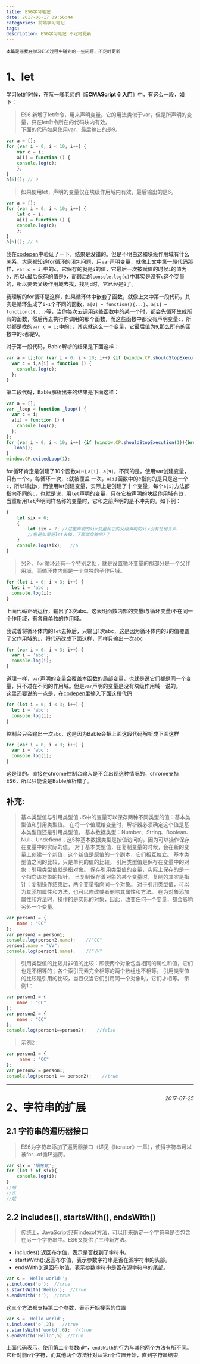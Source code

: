 ```yaml
---
title: ES6学习笔记
date: 2017-06-17 09:56:44
categories: 前端学习笔记
tags:
description: ES6学习笔记 不定时更新
---
```

  
`本篇是写我在学习ES6过程中碰到的一些问题，不定时更新`  
# 1、let  
学习let的时候，在阮一峰老师的《**ECMAScript 6 入门**》中，有这么一段，如下：  
> ES6 新增了let命令，用来声明变量。它的用法类似于var，但是所声明的变量，只在let命令所在的代码块内有效。  
下面的代码如果使用var，最后输出的是9。  
```javascript
var a = [];
for (var i = 0; i < 10; i++) {
    var c = i;
    a[i] = function () {
    console.log(c);
    };
}
a[6](); // 9
```  
> 如果使用let，声明的变量仅在块级作用域内有效，最后输出的是6。  
```javascript
var a = [];
for (var i = 0; i < 10; i++) {
    let c = i;
    a[i] = function () {
    console.log(c);
    };
}
a[6](); // 6
```  
  
我在[codepen](https://codepen.io/)中验证了一下，结果是没错的。但是不明白这和块级作用域有什么关系，大家都知道for循环的闭包问题，用`var`声明变量，就像上文中第一段代码那样，`var c = i;`中的`c`，它保存的就是`i`的值，它最后一次被赋值的时候`i`的值为`9`，所以`c`最后保存的值是`9`，而最后的`console.log(c)`中其实是没有`c`这个变量的，所以要去父级作用域去找，找到`c`时，它已经是`9`了。  
  
我理解的for循环是这样，如果循环体中嵌套了函数，就像上文中第一段代码，其实是循环生成了`i-1`个不同的函数，`a[0] = function(){...}`、`a[1] = function(){...}`等，当你每次去调用这些函数中的某一个时，都会先循环生成所有的函数，然后再去执行你调用的那个函数，而这些函数中都没有声明变量`c`，所以都是找的`var c = i;`中的`c`，其实就这么一个变量，它最后值为`9`,那么所有的函数中的`c`都是9。  
  
对于第一段代码，Bable解析的结果是下面这样：  
```javascript
var a = [];for (var i = 0; i < 10; i++) {if (window.CP.shouldStopExecution(1)){break;}
  var c = i;a[i] = function () {
    console.log(c);
  };
}
```  
第二段代码，Bable解析出来的结果是下面这样：  
```javascript
var a = [];
var _loop = function _loop() {
  var c = i;
  a[i] = function () {
    console.log(c);
  };
};
for (var i = 0; i < 10; i++) {if (window.CP.shouldStopExecution(1)){break;}
  _loop();
}
window.CP.exitedLoop(1);
```  
for循环肯定是创建了10个函数`a[0]`,`a[1]`…`a[9]`，不同的是，使用var创建变量，只有一个`c`，每循环一次，`c`就被覆盖 一次，`a[i]`函数中的c指向的是只是这一个`c`，所以输出`9`，而使用let创建变量，实际上是创建了十个变量，每个`a[i]`方法都指向不同的`c`，也就是说，用`let`声明的变量，只在它被声明的块级作用域有效，当重新用`let`声明同样名称的变量时，它和之前声明的是不冲突的。如下例：  
```javascript
{
    let six = 6;
    {
        let six = 7; //这里声明的six变量和它的父级声明的six没有任何关系
        //但是如果把let去掉，下面就会输出7了
    }
    console.log(six);   //6
}
```  
> 另外，`for`循环还有一个特别之处，就是设置循环变量的那部分是一个父作用域，而循环体内部是一个单独的子作用域。
```javascript
for (let i = 0; i < 3; i++) {
  let i = 'abc';
  console.log(i);
}
```  
上面代码正确运行，输出了3次abc。这表明函数内部的变量i与循环变量i不在同一个作用域，有各自单独的作用域。  
  
我试着将循环体内的`let`去掉后，只输出1次abc，这是因为循环体内的`i`的值覆盖了父作用域的`i`，将代码改成下面这样，同样只输出一次abc  
```javascript
for (var i = 0; i < 3; i++) {
  var i = 'abc';
  console.log(i);
}
```  
道理一样，`var`声明的变量会覆盖本函数的局部变量，也就是说它们都是同一个变量，只不过在不同的作用域。但是`var`声明的变量是没有块级作用域一说的。  
这里还要说的一点是，在[codepen](https://codepen.io/)里输入下面这段代码  
```javascript
for (let i = 0; i < 3; i++) {
  let i = 'abc';
  console.log(i);
}
```  
控制台只会输出一次`abc`，这是因为Bable会把上面这段代码解析成下面这样  
```javascript
for (var i = 0; i < 3; i++) {
  var i = 'abc';
  console.log(i);
}
```  
这是错的。直接在chrome控制台输入是不会出现这种情况的，chrome支持ES6，所以只能说是Bable解析错了。  
## **补充**:  
> 基本类型值与引用类型值
JS中的变量可以保存两种不同类型的值：基本类型值和引用类型值。
在将一个值赋给变量时，解析器必须确定这个值是基本类型值还是引用类型值。
基本数据类型：Number、String、Boolean、Null、Undefiend；这5种基本数据类型是按值访问的，因为可以操作保存在变量中的实际的值。
对于基本类型值，在复制变量的时候，会在新的变量上创建一个新值，这个新值是原值的一个副本，它们相互独立。
基本类型值之间的比较，只是单纯的值的比较。
引用类型值是保存在变量中的对象；引用类型值就是指对象。
保存引用类型值的变量，实际上保存的是一个指向该对象的指针。
当复制保存着对象的某个变量时，复制的其实是指针；复制操作结束后，两个变量指向同一个对象。
对于引用类型值，可以为其添加属性和方法，也可以修改或者删除其属性和方法。
在为对象添加属性和方法时，操作的是实际的对象，因此，改变任何一个变量，都会影响另外一个变量。
```javascript
var person1 = {
    name : "CC"
};
var person2 = person1;
console.log(person2.name);    //"CC"
person2.name = "VV";
console.log(person1.name);    //"VV"
```  
> 引用类型值的比较并非值的比较：即使两个对象包含相同的属性和值，它们也是不相等的；各个索引元素完全相等的两个数组也不相等。 
引用类型值的比较是引用的比较，当且仅当它们引用同一个对象时，它们才相等。
示例1：
```javascript
var person1 = {
    name : "CC"
};
var person2 = {
    name : "CC"
};
console.log(person1==person2);    //false
```  
> 示例2：
```javascript
var person1 = {
     name : "CC"
};
var person2 = person1;
console.log(person1 == person2);    //true
```  

--------------------------  

*<p style="float:right">2017-07-25</p>*  
# 2、字符串的扩展
## 2.1 字符串的遍历器接口
> ES6为字符串添加了遍历器接口（详见《Iterator》一章），使得字符串可以被for...of循环遍历。  
  
```javascript
var six = '胡东斌';
for (let i of six){
    console.log(i);
}
//胡
//东
//斌
```  

## 2.2 includes(), startsWith(), endsWith()  
> 传统上，JavaScript只有indexof方法，可以用来确定一个字符串是否包含在另一个字符串中。ES6又提供了三种新方法。 
 
* includes():返回布尔值，表示是否找到了字符串。
* startsWith():返回布尔值，表示参数字符串是否在源字符串的头部。
* endsWith():返回布尔值，表示参数字符串是否在源字符串的尾部。  

```javascript
var s = 'Hello world!';
s.includes('o');  //true
s.startsWith('Hello');  //true
s.endsWith('!');  //true
```  

这三个方法都支持第二个参数，表示开始搜索的位置  
```javascript
var s = 'Hello world';
s.includes('o',2);   //true
s.startsWith('world',6);  //true
s.endsWith('Hello',5)  //true
```  

上面代码表示，使用第二个参数`n`时，`endsWith`的行为与其他两个方法有所不同。它针对前`n`个字符，而其他两个方法针对从第`n`个位置开始，直到字符串结束